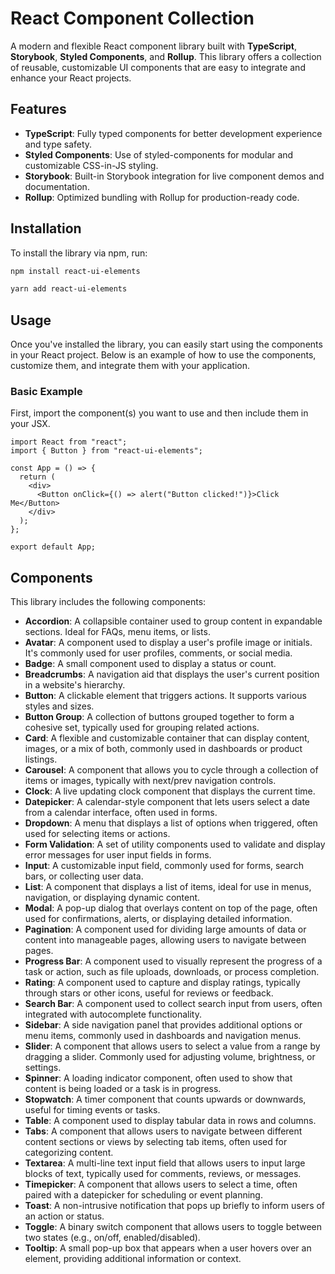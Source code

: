 # React Component Collection

A modern and flexible React component library built with **TypeScript**, **Storybook**, **Styled Components**, and **Rollup**. This library offers a collection of reusable, customizable UI components that are easy to integrate and enhance your React projects.

## Features

- **TypeScript**: Fully typed components for better development experience and type safety.
- **Styled Components**: Use of styled-components for modular and customizable CSS-in-JS styling.
- **Storybook**: Built-in Storybook integration for live component demos and documentation.
- **Rollup**: Optimized bundling with Rollup for production-ready code.

## Installation

To install the library via npm, run:

```bash
npm install react-ui-elements
```

```bash
yarn add react-ui-elements
```

## Usage

Once you've installed the library, you can easily start using the components in your React project. Below is an example of how to use the components, customize them, and integrate them with your application.

### Basic Example

First, import the component(s) you want to use and then include them in your JSX.

```tsx
import React from "react";
import { Button } from "react-ui-elements";

const App = () => {
  return (
    <div>
      <Button onClick={() => alert("Button clicked!")}>Click Me</Button>
    </div>
  );
};

export default App;
```

## Components

This library includes the following components:

- **Accordion**: A collapsible container used to group content in expandable sections. Ideal for FAQs, menu items, or lists.
- **Avatar**: A component used to display a user's profile image or initials. It's commonly used for user profiles, comments, or social media.
- **Badge**: A small component used to display a status or count.
- **Breadcrumbs**: A navigation aid that displays the user's current position in a website's hierarchy.
- **Button**: A clickable element that triggers actions. It supports various styles and sizes.
- **Button Group**: A collection of buttons grouped together to form a cohesive set, typically used for grouping related actions.
- **Card**: A flexible and customizable container that can display content, images, or a mix of both, commonly used in dashboards or product listings.
- **Carousel**: A component that allows you to cycle through a collection of items or images, typically with next/prev navigation controls.
- **Clock**: A live updating clock component that displays the current time.
- **Datepicker**: A calendar-style component that lets users select a date from a calendar interface, often used in forms.
- **Dropdown**: A menu that displays a list of options when triggered, often used for selecting items or actions.
- **Form Validation**: A set of utility components used to validate and display error messages for user input fields in forms.
- **Input**: A customizable input field, commonly used for forms, search bars, or collecting user data.
- **List**: A component that displays a list of items, ideal for use in menus, navigation, or displaying dynamic content.
- **Modal**: A pop-up dialog that overlays content on top of the page, often used for confirmations, alerts, or displaying detailed information.
- **Pagination**: A component used for dividing large amounts of data or content into manageable pages, allowing users to navigate between pages.
- **Progress Bar**: A component used to visually represent the progress of a task or action, such as file uploads, downloads, or process completion.
- **Rating**: A component used to capture and display ratings, typically through stars or other icons, useful for reviews or feedback.
- **Search Bar**: A component used to collect search input from users, often integrated with autocomplete functionality.
- **Sidebar**: A side navigation panel that provides additional options or menu items, commonly used in dashboards and navigation menus.
- **Slider**: A component that allows users to select a value from a range by dragging a slider. Commonly used for adjusting volume, brightness, or settings.
- **Spinner**: A loading indicator component, often used to show that content is being loaded or a task is in progress.
- **Stopwatch**: A timer component that counts upwards or downwards, useful for timing events or tasks.
- **Table**: A component used to display tabular data in rows and columns.
- **Tabs**: A component that allows users to navigate between different content sections or views by selecting tab items, often used for categorizing content.
- **Textarea**: A multi-line text input field that allows users to input large blocks of text, typically used for comments, reviews, or messages.
- **Timepicker**: A component that allows users to select a time, often paired with a datepicker for scheduling or event planning.
- **Toast**: A non-intrusive notification that pops up briefly to inform users of an action or status.
- **Toggle**: A binary switch component that allows users to toggle between two states (e.g., on/off, enabled/disabled).
- **Tooltip**: A small pop-up box that appears when a user hovers over an element, providing additional information or context.
